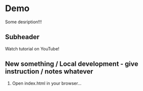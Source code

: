 # Demo

Some desription!!!


## Subheader 

Watch tutorial on YouTube!

## New something / Local development - give instruction / notes whatever 

1. Open index.html in your browser...